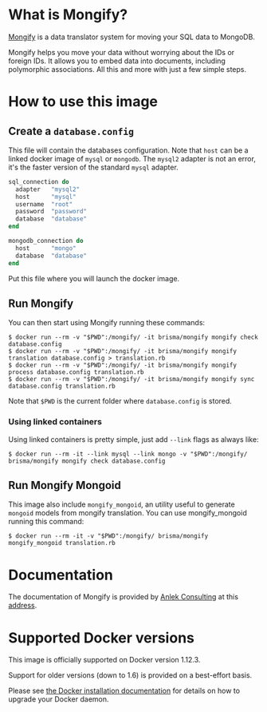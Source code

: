 # What is Mongify?

[Mongify](http://mongify.com/) is a data translator system for moving your SQL data to MongoDB.

Mongify helps you move your data without worrying about the IDs or foreign IDs. It allows you to embed data into documents, including polymorphic associations. All this and more with just a few simple steps.

# How to use this image

## Create a `database.config`
This file will contain the databases configuration. Note that `host` can be a linked docker image of `mysql` or `mongodb`. The `mysql2` adapter is not an error, it's the faster version of the standard `mysql` adapter.

```ruby
sql_connection do
  adapter   "mysql2"
  host      "mysql"
  username  "root"
  password  "password"
  database  "database"
end

mongodb_connection do
  host      "mongo"
  database  "database"
end

```

Put this file where you will launch the docker image.

## Run Mongify

You can then start using Mongify running these commands:

```console
$ docker run --rm -v "$PWD":/mongify/ -it brisma/mongify mongify check database.config
$ docker run --rm -v "$PWD":/mongify/ -it brisma/mongify mongify translation database.config > translation.rb
$ docker run --rm -v "$PWD":/mongify/ -it brisma/mongify mongify process database.config translation.rb
$ docker run --rm -v "$PWD":/mongify/ -it brisma/mongify mongify sync database.config translation.rb
```

Note that `$PWD` is the current folder where `database.config` is stored.

### Using linked containers

Using linked containers is pretty simple, just add `--link` flags as always like:

```console
$ docker run --rm -it --link mysql --link mongo -v "$PWD":/mongify/ brisma/mongify mongify check database.config
```

## Run Mongify Mongoid

This image also include `mongify_mongoid`, an utility useful to generate `mongoid` models from mongify translation.
You can use mongify_mongoid running this command:

```console
$ docker run --rm -it -v "$PWD":/mongify/ brisma/mongify mongify_mongoid translation.rb
```

# Documentation

The documentation of Mongify is provided by [Anlek Consulting](http://anlek.com/) at this [address](http://mongify.com/getting_started.html).

# Supported Docker versions

This image is officially supported on Docker version 1.12.3.

Support for older versions (down to 1.6) is provided on a best-effort basis.

Please see [the Docker installation documentation](https://docs.docker.com/installation/) for details on how to upgrade your Docker daemon.
